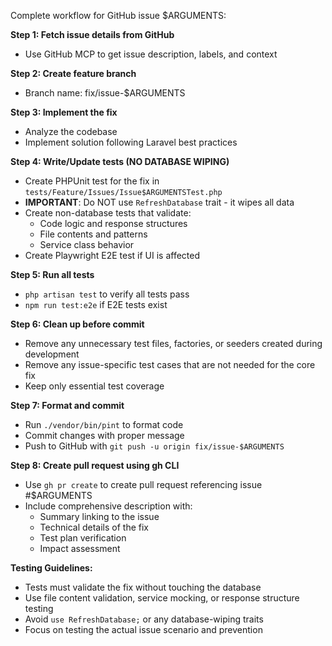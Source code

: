 Complete workflow for GitHub issue $ARGUMENTS:

**Step 1: Fetch issue details from GitHub**
- Use GitHub MCP to get issue description, labels, and context

**Step 2: Create feature branch**  
- Branch name: fix/issue-$ARGUMENTS

**Step 3: Implement the fix**
- Analyze the codebase
- Implement solution following Laravel best practices

**Step 4: Write/Update tests (NO DATABASE WIPING)**
- Create PHPUnit test for the fix in `tests/Feature/Issues/Issue$ARGUMENTSTest.php`
- **IMPORTANT**: Do NOT use `RefreshDatabase` trait - it wipes all data
- Create non-database tests that validate:
  - Code logic and response structures
  - File contents and patterns
  - Service class behavior
- Create Playwright E2E test if UI is affected

**Step 5: Run all tests**
- `php artisan test` to verify all tests pass
- `npm run test:e2e` if E2E tests exist

**Step 6: Clean up before commit**
- Remove any unnecessary test files, factories, or seeders created during development
- Remove any issue-specific test cases that are not needed for the core fix
- Keep only essential test coverage

**Step 7: Format and commit**
- Run `./vendor/bin/pint` to format code
- Commit changes with proper message
- Push to GitHub with `git push -u origin fix/issue-$ARGUMENTS`

**Step 8: Create pull request using gh CLI**
- Use `gh pr create` to create pull request referencing issue #$ARGUMENTS
- Include comprehensive description with:
  - Summary linking to the issue
  - Technical details of the fix
  - Test plan verification
  - Impact assessment

**Testing Guidelines:**
- Tests must validate the fix without touching the database
- Use file content validation, service mocking, or response structure testing
- Avoid `use RefreshDatabase;` or any database-wiping traits
- Focus on testing the actual issue scenario and prevention
